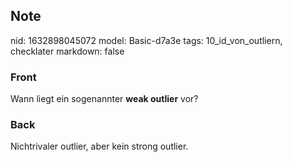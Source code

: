 ## Note
nid: 1632898045072
model: Basic-d7a3e
tags: 10_id_von_outliern, checklater
markdown: false

### Front
Wann liegt ein sogenannter <b>weak outlier</b> vor?

### Back
Nichtrivaler outlier, aber kein strong outlier.
